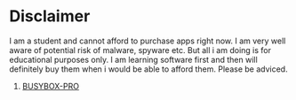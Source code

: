 # Disclaimer

I am a student and cannot afford to purchase apps right now. I am very well aware of potential risk of malware, spyware etc. But all i am doing is for educational purposes only. I am learning software first and then will definitely buy them when i would be able to afford them. Please be adviced.

1. [BUSYBOX-PRO](https://www.revdl.com/busybox-pro-android.html/)
